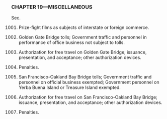 ### **CHAPTER 19—MISCELLANEOUS** ###

Sec.

1001. Prize-fight films as subjects of interstate or foreign commerce.

1002. Golden Gate Bridge tolls; Government traffic and personnel in performance of office business not subject to tolls.

1003. Authorization for free travel on Golden Gate Bridge; issuance, presentation, and acceptance; other authorization devices.

1004. Penalties.

1005. San Francisco-Oakland Bay Bridge tolls; Government traffic and personnel on official business exempted; Government personnel on Yerba Buena Island or Treasure Island exempted.

1006. Authorization for free travel on San Francisco-Oakland Bay Bridge; issuance, presentation, and acceptance; other authorization devices.

1007. Penalties.